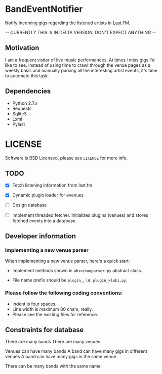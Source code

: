# BandEventNotifier
Notify incoming gigs regarding the listened artists in Last.FM.

-- CURRENTLY THIS IS IN DELTA VERSION, DON'T EXPECT ANYTHING --

## Motivation
I am a frequent visitor of live music performances. At times I miss gigs I'd
like to see. Instead of using time to crawl through the venue pages as a weekly
basis and manually parsing all the interesting artist events, it's time to
automate this task.

## Dependencies
- Python 2.7.x
- Requests
- Sqlite3
- Lxml
- Pylast

# LICENSE
Software is BSD Licensed, please see `LICENSE` for more info.

## TODO
- [X] Fetch listening information from last.fm

- [X] Dynamic plugin loader for evenues

- [ ] Design database

- [ ] Implement threaded fetcher. Initializes plugins (venues) and stores
  fetched events into a database.

## Developer information
### Implementing a new venue parser
When implementing a new venue parser, here's a quick start:

- Implement methods shown in `absvenueparser.py` abstract class.

- File name prefix should be `plugin_`, i.e. `plugin_klubi.py`.

### Please follow the following coding conventions:
- Indent is four spaces.
- Line width is maximum 80 chars, really.
- Please see the existing files for reference.

## Constraints for database
There are many bands
There are many venues

Venues can have many bands
A band can have many gigs in different venues
A band can have many gigs in the same venue

There can be many bands with the same name

